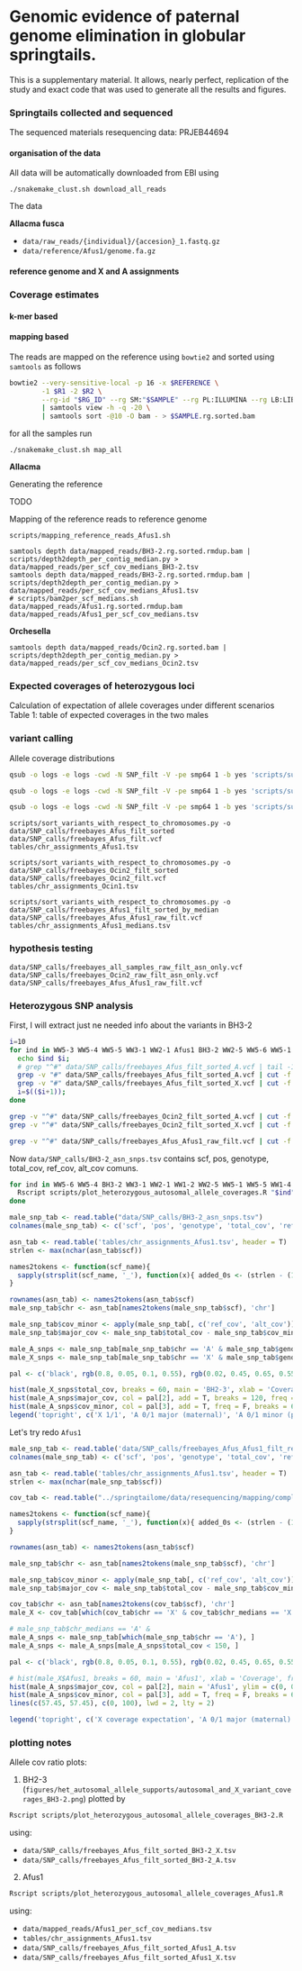 # Genomic evidence of paternal genome elimination in globular springtails.

This is a supplementary material. It allows, nearly perfect, replication of the study and exact code that was used to generate all the results and figures.

### Springtails collected and sequenced

The sequenced materials resequencing data: PRJEB44694

#### organisation of the data

All data will be automatically downloaded from EBI using

```
./snakemake_clust.sh download_all_reads
```

The data

**Allacma fusca**

- `data/raw_reads/{individual}/{accesion}_1.fastq.gz`
- `data/reference/Afus1/genome.fa.gz`

#### reference genome and X and A assignments



### Coverage estimates

#### k-mer based

#### mapping based

The reads are mapped on the reference using `bowtie2` and sorted using `samtools` as follows

```sh
bowtie2 --very-sensitive-local -p 16 -x $REFERENCE \
        -1 $R1 -2 $R2 \
        --rg-id "$RG_ID" --rg SM:"$SAMPLE" --rg PL:ILLUMINA --rg LB:LIB_"$SAMPLE" \
        | samtools view -h -q -20 \
        | samtools sort -@10 -O bam - > $SAMPLE.rg.sorted.bam
```

for all the samples run

```
./snakemake_clust.sh map_all
```

**Allacma**

Generating the reference

TODO

Mapping of the reference reads to reference genome

```
scripts/mapping_reference_reads_Afus1.sh

samtools depth data/mapped_reads/BH3-2.rg.sorted.rmdup.bam | scripts/depth2depth_per_contig_median.py > data/mapped_reads/per_scf_cov_medians_BH3-2.tsv
samtools depth data/mapped_reads/BH3-2.rg.sorted.rmdup.bam | scripts/depth2depth_per_contig_median.py > data/mapped_reads/per_scf_cov_medians_Afus1.tsv
# scripts/bam2per_scf_medians.sh data/mapped_reads/Afus1.rg.sorted.rmdup.bam data/mapped_reads/Afus1_per_scf_cov_medians.tsv
```

**Orchesella**

```
samtools depth data/mapped_reads/Ocin2.rg.sorted.bam | scripts/depth2depth_per_contig_median.py > data/mapped_reads/per_scf_cov_medians_Ocin2.tsv
```

### Expected coverages of heterozygous loci

Calculation of expectation of allele coverages under different scenarios
    Table 1: table of expected coverages in the two males

### variant calling

Allele coverage distributions

```bash
qsub -o logs -e logs -cwd -N SNP_filt -V -pe smp64 1 -b yes 'scripts/subset_SNPs_to_chromosomes.sh data/SNP_calls/freebayes_all_samples_raw.vcf tables/chr_assignments_Afus1.tsv'

qsub -o logs -e logs -cwd -N SNP_filt -V -pe smp64 1 -b yes 'scripts/subset_SNPs_to_chromosomes.sh data/SNP_calls/freebayes_Ocin2_raw.vcf tables/chr_assignments_Ocin1.tsv'

qsub -o logs -e logs -cwd -N SNP_filt -V -pe smp64 1 -b yes 'scripts/subset_SNPs_to_chromosomes.sh data/SNP_calls/freebayes_Afus_Afus1_raw.vcf tables/chr_assignments_Afus1.tsv'
```

```
scripts/sort_variants_with_respect_to_chromosomes.py -o data/SNP_calls/freebayes_Afus_filt_sorted data/SNP_calls/freebayes_Afus_filt.vcf tables/chr_assignments_Afus1.tsv

scripts/sort_variants_with_respect_to_chromosomes.py -o data/SNP_calls/freebayes_Ocin2_filt_sorted data/SNP_calls/freebayes_Ocin2_filt.vcf tables/chr_assignments_Ocin1.tsv

scripts/sort_variants_with_respect_to_chromosomes.py -o data/SNP_calls/freebayes_Afus1_filt_sorted_by_median data/SNP_calls/freebayes_Afus_Afus1_raw_filt.vcf tables/chr_assignments_Afus1_medians.tsv
```

### hypothesis testing

```
data/SNP_calls/freebayes_all_samples_raw_filt_asn_only.vcf
data/SNP_calls/freebayes_Ocin2_raw_filt_asn_only.vcf
data/SNP_calls/freebayes_Afus_Afus1_raw_filt.vcf
```

### Heterozygous SNP analysis


First, I will extract just ne needed info about the variants in BH3-2

```bash
i=10
for ind in WW5-3 WW5-4 WW5-5 WW3-1 WW2-1 Afus1 BH3-2 WW2-5 WW5-6 WW5-1 WW1-2 WW2-6 WW1-4; do
  echo $ind $i;
  # grep "^#" data/SNP_calls/freebayes_Afus_filt_sorted_A.vcf | tail -1 | cut -f 1,2,$i
  grep -v "#" data/SNP_calls/freebayes_Afus_filt_sorted_A.vcf | cut -f 1,2,$i | tr -s ":" "\t" | cut -f 1,2,3,4,6,8 | cut -f 1 -d ',' | awk '{ if ($3 != "."){ print $0 } }' > data/SNP_calls/freebayes_Afus_filt_sorted_"$ind"_A.tsv
  grep -v "#" data/SNP_calls/freebayes_Afus_filt_sorted_X.vcf | cut -f 1,2,$i | tr -s ":" "\t" | cut -f 1,2,3,4,6,8 | cut -f 1 -d ',' | awk '{ if ($3 != "."){ print $0 } }' > data/SNP_calls/freebayes_Afus_filt_sorted_"$ind"_X.tsv
  i=$(($i+1));
done

grep -v "^#" data/SNP_calls/freebayes_Ocin2_filt_sorted_A.vcf | cut -f 1,2,10 | tr -s ":" "\t" | cut -f 1,2,3,4,6,8 | cut -f 1 -d ',' | awk '{ if ($3 != "."){ print $0 } }' > data/SNP_calls/freebayes_Ocin2_filt_sorted_A_Ocin2.tsv
grep -v "^#" data/SNP_calls/freebayes_Ocin2_filt_sorted_X.vcf | cut -f 1,2,10 | tr -s ":" "\t" | cut -f 1,2,3,4,6,8 | cut -f 1 -d ',' | awk '{ if ($3 != "."){ print $0 } }' > data/SNP_calls/freebayes_Ocin2_filt_sorted_X_Ocin2.tsv

grep -v "^#" data/SNP_calls/freebayes_Afus_Afus1_raw_filt.vcf | cut -f 1,2,10 | tr -s ":" "\t" | cut -f 1,2,3,4,6,8 | cut -f 1 -d ',' | awk '{ if ($3 != "."){ print $0 } }' > data/SNP_calls/freebayes_Afus_Afus1_filt_reduced.tsv
```

Now `data/SNP_calls/BH3-2_asn_snps.tsv` contains scf, pos, genotype, total_cov, ref_cov, alt_cov comuns.


```bash
for ind in WW5-6 WW5-4 BH3-2 WW3-1 WW2-1 WW1-2 WW2-5 WW5-1 WW5-5 WW1-4 WW2-6 WW5-3; do
  Rscript scripts/plot_heterozygous_autosomal_allele_coverages.R "$ind" data/SNP_calls/run0/"$ind"_asn_snps.tsv figures/het_autosomal_allele_supports/"$ind".png;
done
```

```R
male_snp_tab <- read.table("data/SNP_calls/BH3-2_asn_snps.tsv")
colnames(male_snp_tab) <- c('scf', 'pos', 'genotype', 'total_cov', 'ref_cov', 'alt_cov')

asn_tab <- read.table('tables/chr_assignments_Afus1.tsv', header = T)
strlen <- max(nchar(asn_tab$scf))

names2tokens <- function(scf_name){
  sapply(strsplit(scf_name, '_'), function(x){ added_0s <- (strlen - (1 + sum(nchar(x)))); paste0(x[1], paste0(rep('0', added_0s), collapse = ''), x[2]) } )
}

rownames(asn_tab) <- names2tokens(asn_tab$scf)
male_snp_tab$chr <- asn_tab[names2tokens(male_snp_tab$scf), 'chr']

male_snp_tab$cov_minor <- apply(male_snp_tab[, c('ref_cov', 'alt_cov')], 1, min)
male_snp_tab$major_cov <- male_snp_tab$total_cov - male_snp_tab$cov_minor

male_A_snps <- male_snp_tab[male_snp_tab$chr == 'A' & male_snp_tab$genotype == '0/1', ]
male_X_snps <- male_snp_tab[male_snp_tab$chr == 'X' & male_snp_tab$genotype == '1/1', ]

pal <- c('black', rgb(0.8, 0.05, 0.1, 0.55), rgb(0.02, 0.45, 0.65, 0.55))

hist(male_X_snps$total_cov, breaks = 60, main = 'BH2-3', xlab = 'Coverage', freq = F, ylim = c(0, 0.1), col = pal[1])
hist(male_A_snps$major_cov, col = pal[2], add = T, breaks = 120, freq = F)
hist(male_A_snps$cov_minor, col = pal[3], add = T, freq = F, breaks = 60)
legend('topright', c('X 1/1', 'A 0/1 major (maternal)', 'A 0/1 minor (paternal)'), pch = 20, cex = 1.5, bty = 'n', col = pal)
```

Let's try redo `Afus1`

```R
male_snp_tab <- read.table('data/SNP_calls/freebayes_Afus_Afus1_filt_reduced.tsv')
colnames(male_snp_tab) <- c('scf', 'pos', 'genotype', 'total_cov', 'ref_cov', 'alt_cov')

asn_tab <- read.table('tables/chr_assignments_Afus1.tsv', header = T)
strlen <- max(nchar(male_snp_tab$scf))

cov_tab <- read.table("../springtailome/data/resequencing/mapping/complete_coverage_table_medians.tsv", header = T, check.names = F)

names2tokens <- function(scf_name){
  sapply(strsplit(scf_name, '_'), function(x){ added_0s <- (strlen - (1 + sum(nchar(x)))); paste0(x[1], paste0(rep('0', added_0s), collapse = ''), x[2]) } )
}

rownames(asn_tab) <- names2tokens(asn_tab$scf)

male_snp_tab$chr <- asn_tab[names2tokens(male_snp_tab$scf), 'chr']

male_snp_tab$cov_minor <- apply(male_snp_tab[, c('ref_cov', 'alt_cov')], 1, min)
male_snp_tab$major_cov <- male_snp_tab$total_cov - male_snp_tab$cov_minor

cov_tab$chr <- asn_tab[names2tokens(cov_tab$scf), 'chr']
male_X <- cov_tab[which(cov_tab$chr == 'X' & cov_tab$chr_medians == 'X'), c('scf', 'len', 'Afus1')]

# male_snp_tab$chr_medians == 'A' &
male_A_snps <- male_snp_tab[which(male_snp_tab$chr == 'A'), ]
male_A_snps <- male_A_snps[male_A_snps$total_cov < 150, ]

pal <- c('black', rgb(0.8, 0.05, 0.1, 0.55), rgb(0.02, 0.45, 0.65, 0.55))

# hist(male_X$Afus1, breaks = 60, main = 'Afus1', xlab = 'Coverage', freq = F, ylim = c(0, 0.1), col = pal[1], xlim = c(0, 140))
hist(male_A_snps$major_cov, col = pal[2], main = 'Afus1', ylim = c(0, 0.06), xlim = c(0, 120), xlab = 'Coverage', breaks = 120, freq = F)
hist(male_A_snps$cov_minor, col = pal[3], add = T, freq = F, breaks = 60)
lines(c(57.45, 57.45), c(0, 100), lwd = 2, lty = 2)

legend('topright', c('X coverage expectation', 'A 0/1 major (maternal)', 'A 0/1 minor (paternal)'), pch = c(NA, 20, 20), lty = c(2, NA, NA), cex = 1.3, bty = 'n', col = pal)
```

### plotting notes


Allele cov ratio plots:
  1. BH2-3 (`figures/het_autosomal_allele_supports/autosomal_and_X_variant_coverages_BH3-2.png`) plotted by

  ```bash
  Rscript scripts/plot_heterozygous_autosomal_allele_coverages_BH3-2.R
  ```

  using:
   -  `data/SNP_calls/freebayes_Afus_filt_sorted_BH3-2_X.tsv`
   -  `data/SNP_calls/freebayes_Afus_filt_sorted_BH3-2_A.tsv`

  2. Afus1

  ```bash
  Rscript scripts/plot_heterozygous_autosomal_allele_coverages_Afus1.R
  ```

  using:
   - `data/mapped_reads/Afus1_per_scf_cov_medians.tsv`
   - `tables/chr_assignments_Afus1.tsv`
   - `data/SNP_calls/freebayes_Afus_filt_sorted_Afus1_A.tsv`
   - `data/SNP_calls/freebayes_Afus_filt_sorted_Afus1_X.tsv`